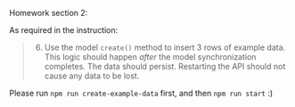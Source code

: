 Homework section 2:

As required in the instruction:

> 6. Use the model `create()` method to insert 3 rows of example data. This logic should happen _after_ the model synchronization completes. The data should persist. Restarting the API should not cause any data to be lost.


Please run `npm run create-example-data` first, and then `npm run start` :)
